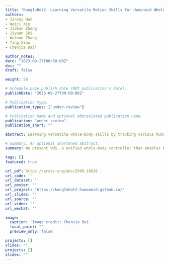 ```yaml
---
title: "KungfuBot2: Learning Versatile Motion Skills for Humanoid Whole-Body Control"
authors:
- Jinrui Han
- Weiji Xie
- Jiakun Zheng
- Jiyuan Shi
- Weinan Zhang
- Ting Xiao
- Chenjia Bai*

author_notes:
date: "2023-09-27T00:00:00Z"
doi: ""
draft: false

weight: 58

# Schedule page publish date (NOT publication's date).
publishDate: "2023-09-27T00:00:00Z"

# Publication type.
publication_types: ["under-review"]

# Publication name and optional abbreviated publication name.
publication: "under review"
publication_short: ""

abstract: Learning versatile whole-body skills by tracking various human motions is a fundamental step toward general-purpose humanoid robots. This task is particularly challenging because a single policy must master a broad repertoire of motion skills while ensuring stability over long-horizon sequences. To this end, we present VMS, a unified whole-body controller that enables humanoid robots to learn diverse and dynamic behaviors within a single policy. Our framework integrates a hybrid tracking objective that balances local motion fidelity with global trajectory consistency, and an Orthogonal Mixture of Experts (OMoE) architecture that encourages skill specialization while enhancing generalization across motions. A segment-level tracking reward is further introduced to relax rigid step-wise matching, enhancing robustness when handling global displacements and transient inaccuracies. We validate VMS extensively in both simulation and real-world experiments, demonstrating accurate imitation of dynamic skills, stable performance over minute-long sequences, and strong generalization to unseen motions. These results highlight the potential of VMS as a scalable foundation for versatile humanoid whole-body control.

# Summary. An optional shortened abstract.
summary: We present VMS, a unified whole-body controller that enables humanoid robots to learn diverse and dynamic behaviors within a single policy through hybrid tracking and orthogonal mixture of experts.

tags: []
featured: true

url_pdf: https://arxiv.org/abs/2509.16638
url_code: ''
url_dataset: ''
url_poster: ''
url_project: 'https://kungfubot2-humanoid.github.io/'
url_slides: ''
url_source: ''
url_video: ''
url_wechat: ''

image:
  caption: 'Image credit: Chenjia Bai'
  focal_point: ""
  preview_only: false

projects: []
slides: ""
projects: []
slides: ""
---
```

